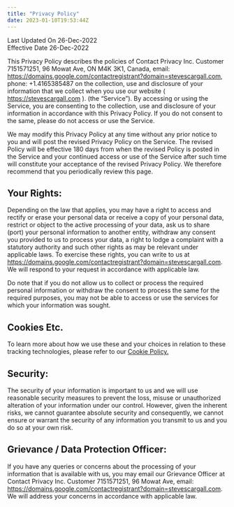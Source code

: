 ```yaml
---
title: "Privacy Policy"
date: 2023-01-10T19:53:44Z
---
```


Last Updated On 26-Dec-2022  
Effective Date 26-Dec-2022

This Privacy Policy describes the policies of Contact Privacy Inc. Customer 7151571251, 96 Mowat Ave, ON M4K 3K1, Canada, email: https://domains.google.com/contactregistrant?domain=stevescargall.com, phone: +1.4165385487 on the collection, use and disclosure of your information that we collect when you use our website ( https://stevescargall.com ). (the “Service”). By accessing or using the Service, you are consenting to the collection, use and disclosure of your information in accordance with this Privacy Policy. If you do not consent to the same, please do not access or use the Service.

We may modify this Privacy Policy at any time without any prior notice to you and will post the revised Privacy Policy on the Service. The revised Policy will be effective 180 days from when the revised Policy is posted in the Service and your continued access or use of the Service after such time will constitute your acceptance of the revised Privacy Policy. We therefore recommend that you periodically review this page.

## Your Rights:

Depending on the law that applies, you may have a right to access and rectify or erase your personal data or receive a copy of your personal data, restrict or object to the active processing of your data, ask us to share (port) your personal information to another entity, withdraw any consent you provided to us to process your data, a right to lodge a complaint with a statutory authority and such other rights as may be relevant under applicable laws. To exercise these rights, you can write to us at https://domains.google.com/contactregistrant?domain=stevescargall.com. We will respond to your request in accordance with applicable law.

Do note that if you do not allow us to collect or process the required personal information or withdraw the consent to process the same for the required purposes, you may not be able to access or use the services for which your information was sought.

## Cookies Etc.

To learn more about how we use these and your choices in relation to these tracking technologies, please refer to our  [Cookie Policy.](https://stevescargall.com/cookie-policy/)

## Security:

The security of your information is important to us and we will use reasonable security measures to prevent the loss, misuse or unauthorized alteration of your information under our control. However, given the inherent risks, we cannot guarantee absolute security and consequently, we cannot ensure or warrant the security of any information you transmit to us and you do so at your own risk.

## Grievance / Data Protection Officer:

If you have any queries or concerns about the processing of your information that is available with us, you may email our Grievance Officer at Contact Privacy Inc. Customer 7151571251, 96 Mowat Ave, email: https://domains.google.com/contactregistrant?domain=stevescargall.com. We will address your concerns in accordance with applicable law.
